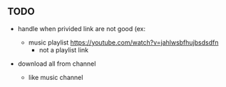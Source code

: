 ## TODO

- handle when privided link are not good (ex:
  - music playlist https://youtube.com/watch?v=jahlwsbfhujbsdsdfn
    - not a playlist link

- download all from channel
  - like music channel

